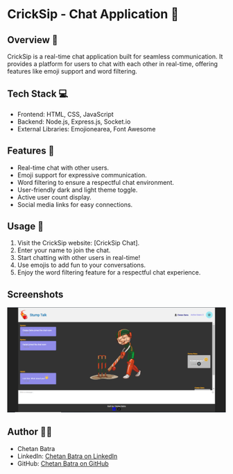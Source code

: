 # CrickSip - Chat Application 🚀

## Overview 📝

CrickSip is a real-time chat application built for seamless communication. It provides a platform for users to chat with each other in real-time, offering features like emoji support and word filtering.

## Tech Stack 💻

- Frontend: HTML, CSS, JavaScript
- Backend: Node.js, Express.js, Socket.io
- External Libraries: Emojionearea, Font Awesome

## Features 🌟

- Real-time chat with other users.
- Emoji support for expressive communication.
- Word filtering to ensure a respectful chat environment.
- User-friendly dark and light theme toggle.
- Active user count display.
- Social media links for easy connections.

## Usage 🚀

1. Visit the CrickSip website: [CrickSip Chat].
2. Enter your name to join the chat.
3. Start chatting with other users in real-time!
4. Use emojis to add fun to your conversations.
5. Enjoy the word filtering feature for a respectful chat experience.

## Screenshots

![Gameplay Screenshot 1](/public/Screenshot.PNG)

## Author 🧑‍💻

- Chetan Batra
- LinkedIn: [Chetan Batra on LinkedIn](https://www.linkedin.com/in/chetan-batra-17b8731b7/)
- GitHub: [Chetan Batra on GitHub](https://github.com/ChetanBatra72)
